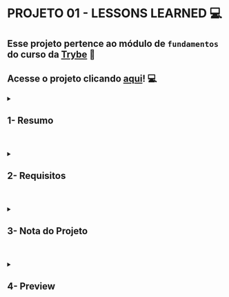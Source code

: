 # PROJETO 01 - LESSONS LEARNED :computer:

## Esse projeto pertence ao módulo de `fundamentos` do curso da [Trybe](https://www.betrybe.com/) :green_heart:

## Acesse o projeto clicando [aqui](https://jonnoliveira.github.io/trybe-project-01-lessons-learned/)! :computer:
 
<details>
 
<summary>
  
## 1- Resumo
  
</summary>

  
  Utilizei as principais tags HTML para montar a estrutura da página apresentada e estilizei alterando o posicionamento, tamanho, fontes e cores     dos componentes através da aplicação de CSS. Todo esse processo foi muito importante para entender na prática como funciona a estrutura (HTML)     de uma página e como o estilo (CSS) é aplicado nela. Além disso, pude entender a melhor forma de fazer um Layout e aplicar o conceito de Box       Model. Veja mais abaixo!
  
</details>

#

<details>
 
<summary>
 
## 2- Requisitos

</summary>

### I. Adicione uma cor de fundo específica para a página

### II. Adicione uma barra superior com um título

### III. Adicione uma foto sua à página

### IV. Adicione uma lista de lições aprendidas à página

### V. Crie uma lista de lições que ainda deseja aprender para a página

### VI. Adicione um rodapé para a página

### VII. Insira pelo menos um link externo na página

### VIII. Crie um artigo sobre o seu aprendizado

 ### IX. Crie uma tag html `aside` que contenha uma breve descrição sobre você

### X. Aplique elementos HTML de acordo com o sentido e propósito de cada um deles

### XI. Teste a semântica da sua página usando o site [CodeSniffer](https://squizlabs.github.io/HTML_CodeSniffer/)

---
 
## Requisitos Bônus

### XII. Adicione uma tabela à página

### XIII. Utilize o Box model

### XIV. Altere atributos relacionados às fontes

### XV. Posicione a tag `article` e a tag `aside` uma ao lado do outra

</details>

# 

<details>
 
<summary>

## 3- Nota do Projeto
 
</summary>

## 100% :heavy_check_mark:

![Project-Lessons-Learned-Grade](https://github.com/jonnoliveira/trybe-project-01-lessons-learned/blob/main/images/grade_lessons_learned.png)

</details> 
 
# 

<details>
 
<summary>

## 4- Preview

</summary>

  
![Project-Lessons-Learned-Preview](https://github.com/jonnoliveira/trybe-project-01-lessons-learned/blob/main/images/preview_lessons_learned.png)
  
</details>
